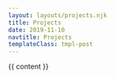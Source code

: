 ```yaml
---
layout: layouts/projects.njk
title: Projects
date: 2019-11-10
navtitle: Projects
templateClass: tmpl-post
---
```


{{ content }}
